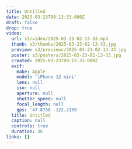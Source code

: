 ```yaml
---
title: Untitled
date: 2025-03-23T09:13:33.000Z
draft: false
drop: true
video:
  url: s3/video/2025-03-23-02-13-33.mp4
  thumb: s3/thumbs/2025-03-23-02-13-33.jpg
  preview: s3/previews/2025-03-23-02-13-33.jpg
  poster: s3/posters/2025-03-23-02-13-33.jpg
  created: 2025-03-23T09:13:33.000Z
  exif:
    make: Apple
    model: 'iPhone 12 mini'
    lens: null
    iso: null
    aperture: null
    shutter_speed: null
    focal_length: null
    gps: '47.8758 -122.2155'
  title: Untitled
  caption: null
  controls: true
  duration: 36
links: []
---
```



